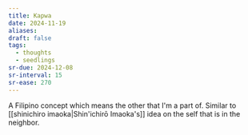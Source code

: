 ```yaml
---
title: Kapwa
date: 2024-11-19
aliases: 
draft: false
tags:
  - thoughts
  - seedlings
sr-due: 2024-12-08
sr-interval: 15
sr-ease: 270
---
```

A Filipino concept which means the other that I'm a part of. Similar to [[shinichiro imaoka|Shin'ichirō Imaoka's]] idea on the self that is in the neighbor.